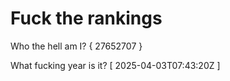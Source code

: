 # Fuck the rankings

Who the hell am I?
{ 27652707 }

What fucking year is it?
[ 2025-04-03T07:43:20Z ]
